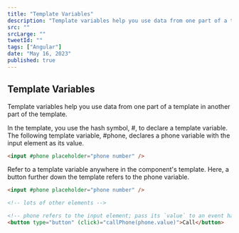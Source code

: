 ```yaml
---
title: "Template Variables"
description: "Template variables help you use data from one part of a template in another part of the template."
src: ""
srcLarge: ""
tweetId: ""
tags: ["Angular"]
date: "May 16, 2023"
published: true
---
```


## Template Variables

Template variables help you use data from one part of a template in another part of the template.

In the template, you use the hash symbol, #, to declare a template variable. The following template variable, #phone, declares a phone variable with the input element as its value.

```html
<input #phone placeholder="phone number" />
```

Refer to a template variable anywhere in the component's template. Here, a button further down the template refers to the phone variable.

```html
<input #phone placeholder="phone number" />

<!-- lots of other elements -->

<!-- phone refers to the input element; pass its `value` to an event handler -->
<button type="button" (click)="callPhone(phone.value)">Call</button>
```
